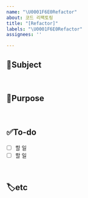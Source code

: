 ```yaml
---
name: "\U0001F6E0Refactor"
about: 코드 리팩토링
title: "[Refactor]"
labels: "\U0001F6E0Refactor"
assignees: ''

---
```


## 📢Subject
<!-- 주제를 작성해주세요 (ex. 게시판, 멤버, 계획 등) -->

<br/>

## 📌Purpose
<!-- 구현할 기능에 대해 간단히 설명해주세요 -->

<br/>

## ✅To-do
<!-- 할 일에 대해 체크 박스로 나열해주세요 -->
- [ ] 할 일
- [ ] 할 일

<br/>

## 🏷etc
<!-- 기타 사항이 있으면 작성해주세요 -->
